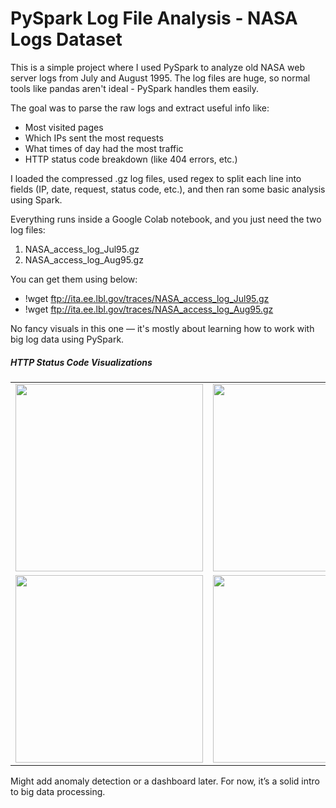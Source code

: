 # PySpark Log File Analysis - NASA Logs Dataset


This is a simple project where I used PySpark to analyze old NASA web server logs from July and August 1995. The log files are huge, so normal tools like pandas aren't ideal - PySpark handles them easily.

The goal was to parse the raw logs and extract useful info like:

- Most visited pages
- Which IPs sent the most requests
- What times of day had the most traffic
- HTTP status code breakdown (like 404 errors, etc.)

I loaded the compressed .gz log files, used regex to split each line into fields (IP, date, request, status code, etc.), and then ran some basic analysis using Spark.

Everything runs inside a Google Colab notebook, and you just need the two log files:
1. NASA_access_log_Jul95.gz
2. NASA_access_log_Aug95.gz

You can get them using below:
- !wget ftp://ita.ee.lbl.gov/traces/NASA_access_log_Jul95.gz
- !wget ftp://ita.ee.lbl.gov/traces/NASA_access_log_Aug95.gz

No fancy visuals in this one — it's mostly about learning how to work with big log data using PySpark.
<h5 align="Left"> HTTP Status Code Visualizations</h5>

<table>
  <tr>
    <td><img src="https://github.com/user-attachments/assets/6de5ce62-243e-45e8-99ad-4a48d920ddcb" width="300"/></td>
    <td><img src="https://github.com/user-attachments/assets/8207b466-e189-43d2-a266-d20712464213" width="300"/></td>
  </tr>
  <tr>
    <td><img src="https://github.com/user-attachments/assets/f364b248-5044-4159-92a3-d1b2e7cd2a1a" width="300"/></td>
    <td><img src="https://github.com/user-attachments/assets/71c86bba-ce7e-4e2f-b1c2-c87fece2b118" width="300"/></td>
  </tr>
</table>


Might add anomaly detection or a dashboard later. For now, it’s a solid intro to big data processing.
